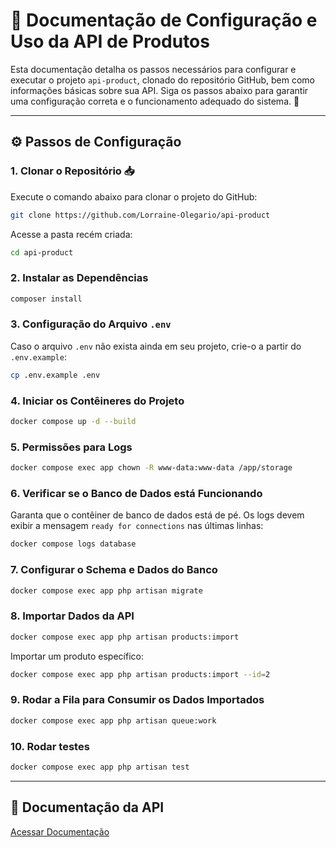 # 📝 Documentação de Configuração e Uso da API de Produtos

Esta documentação detalha os passos necessários para configurar e executar o projeto `api-product`, clonado do repositório GitHub, bem como informações básicas sobre sua API. Siga os passos abaixo para garantir uma configuração correta e o funcionamento adequado do sistema. 🚀

---

## ⚙️ Passos de Configuração

### 1. Clonar o Repositório 📥

Execute o comando abaixo para clonar o projeto do GitHub:

```sh
git clone https://github.com/Lorraine-Olegario/api-product
```

Acesse a pasta recém criada:

```sh
cd api-product
```

### 2. Instalar as Dependências

```sh
composer install
```

### 3. Configuração do Arquivo `.env`

Caso o arquivo `.env` não exista ainda em seu projeto, crie-o a partir do `.env.example`:

```sh
cp .env.example .env
```

### 4. Iniciar os Contêineres do Projeto

```sh
docker compose up -d --build
```

### 5. Permissões para Logs

```sh
docker compose exec app chown -R www-data:www-data /app/storage
```

### 6. Verificar se o Banco de Dados está Funcionando

Garanta que o contêiner de banco de dados está de pé. Os logs devem exibir a mensagem `ready for connections` nas últimas linhas:

```sh
docker compose logs database
```

### 7. Configurar o Schema e Dados do Banco

```sh
docker compose exec app php artisan migrate
```

### 8. Importar Dados da API

```sh
docker compose exec app php artisan products:import
```

Importar um produto específico:

```sh
docker compose exec app php artisan products:import --id=2
```

### 9. Rodar a Fila para Consumir os Dados Importados

```sh
docker compose exec app php artisan queue:work
```

### 10. Rodar testes

```sh
docker compose exec app php artisan test
```

---

## 📜 Documentação da API

[Acessar Documentação](http://127.0.0.1:9090/docs)
